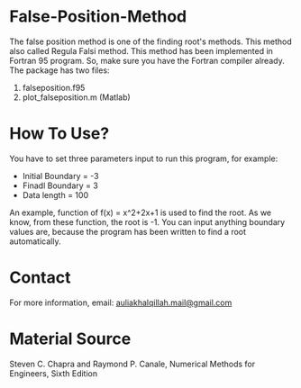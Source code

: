 # False-Position-Method
The false position method is one of the finding root's methods. This method also called Regula Falsi method. This method has been implemented in Fortran 95 program. So, make sure you have the Fortran compiler already. The package has two files:
  1. falseposition.f95
  2. plot_falseposition.m (Matlab)
# How To Use?
You have to set three parameters input to run this program, for example:
  - Initial Boundary = -3
  - Finadl Boundary = 3
  - Data length = 100
 
An example, function of f(x) = x^2+2x+1 is used to find the root. As we know, from these function, the root is -1. You can input anything boundary values are, because the program has been written to find a root automatically.
 # Contact
 For more information, email: auliakhalqillah.mail@gmail.com
 # Material Source
Steven C. Chapra and Raymond P. Canale, Numerical Methods for Engineers, Sixth Edition
